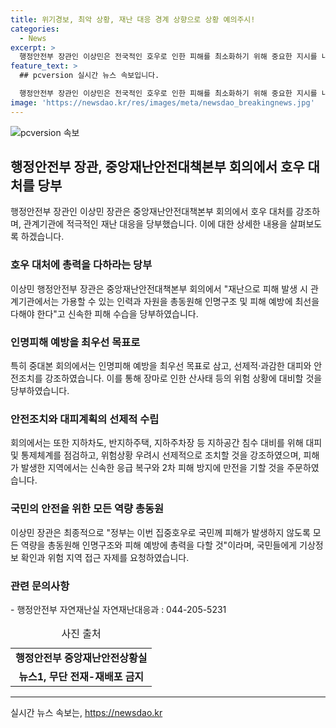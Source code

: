 ```yaml
---
title: 위기경보, 최악 상황, 재난 대응 경계 상향으로 상황 예의주시!
categories:
  - News
excerpt: >
  행정안전부 장관인 이상민은 전국적인 호우로 인한 피해를 최소화하기 위해 중요한 지시를 내렸다. 특히 중대본 회의에서 관계 기관에 모든 역량을 집중하여 대피와 통제 등 안전조치를 취하도록 요청했다. 또한 산사태 등 사면붕괴 위험이 크므로 신속한 대피와 통제체계 점검, 피해 발생 시 응급 복구에 힘을 쏟을 것을 당부했다. 또한, 국민들에게 대비 행동요령을 안내하며, 안전을 위해 모든 역량을 총동원하겠다고 강조했다.
feature_text: >
  ## pcversion 실시간 뉴스 속보입니다.

  행정안전부 장관인 이상민은 전국적인 호우로 인한 피해를 최소화하기 위해 중요한 지시를 내렸다. 특히 중대본 회의에서 관계 기관에 모든 역량을 집중하여 대피와 통제 등 안전조치를 취하도록 요청했다. 또한 산사태 등 사면붕괴 위험이 크므로 신속한 대피와 통제체계 점검, 피해 발생 시 응급 복구에 힘을 쏟을 것을 당부했다. 또한, 국민들에게 대비 행동요령을 안내하며, 안전을 위해 모든 역량을 총동원하겠다고 강조했다.
image: 'https://newsdao.kr/res/images/meta/newsdao_breakingnews.jpg'
---
```


<p><img src="https://newsdao.kr/res/images/meta/newsdao_breakingnews.jpg" alt="pcversion 속보" /></p>

<h2 data-ke-size="size26">행정안전부 장관, 중앙재난안전대책본부 회의에서 호우 대처를 당부</h2>

<p data-ke-size="size16">행정안전부 장관인 이상민 장관은 중앙재난안전대책본부 회의에서 호우 대처를 강조하며, 관계기관에 적극적인 재난 대응을 당부했습니다. 이에 대한 상세한 내용을 살펴보도록 하겠습니다.</p>

<h3>호우 대처에 총력을 다하라는 당부</h3>

<p data-ke-size="size16">이상민 행정안전부 장관은 중앙재난안전대책본부 회의에서 "재난으로 피해 발생 시 관계기관에서는 가용할 수 있는 인력과 자원을 총동원해 인명구조 및 피해 예방에 최선을 다해야 한다"고 신속한 피해 수습을 당부하였습니다.</p>

<h3>인명피해 예방을 최우선 목표로</h3>

<p data-ke-size="size16">특히 중대본 회의에서는 인명피해 예방을 최우선 목표로 삼고, 선제적·과감한 대피와 안전조치를 강조하였습니다. 이를 통해 장마로 인한 산사태 등의 위험 상황에 대비할 것을 당부하였습니다.</p>

<h3>안전조치와 대피계획의 선제적 수립</h3>

<p data-ke-size="size16">회의에서는 또한 지하차도, 반지하주택, 지하주차장 등 지하공간 침수 대비를 위해 대피 및 통제체계를 점검하고, 위험상황 우려시 선제적으로 조치할 것을 강조하였으며, 피해가 발생한 지역에서는 신속한 응급 복구와 2차 피해 방지에 만전을 기할 것을 주문하였습니다.</p>

<h3>국민의 안전을 위한 모든 역량 총동원</h3>

<p data-ke-size="size16">이상민 장관은 최종적으로 "정부는 이번 집중호우로 국민께 피해가 발생하지 않도록 모든 역량을 총동원해 인명구조와 피해 예방에 총력을 다할 것"이라며, 국민들에게 기상정보 확인과 위험 지역 접근 자제를 요청하였습니다.</p>

<h3>관련 문의사항</h3>

<p data-ke-size="size16">- 행정안전부 자연재난실 자연재난대응과 : 044-205-5231</p>

<table>
  <caption>사진 출처</caption>
  <tr>
    <td style="text-align: center; height: 17px;"><b>행정안전부 중앙재난안전상황실</b></td>
  </tr>
  <tr>
    <td style="text-align: center; height: 17px;"><b>뉴스1, 무단 전재-재배포 금지</b></td>
  </tr>
</table>

<p data-ke-size="size16"></p>

<hr>
실시간 뉴스 속보는, <a href="https://newsdao.kr" rel="dofollow">https://newsdao.kr</a>


